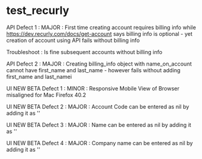# test_recurly
API Defect 1 : MAJOR : First time creating account requires billing info while  https://dev.recurly.com/docs/get-account says billing info is optional - yet creation of account using API fails without billing info

Troubleshoot :  Is fine subsequent accounts without billing info

API Defect 2 : MAJOR : Creating billing_info object with name_on_account cannot have first_name and last_name - however fails without adding first_name and last_namei

UI NEW BETA Defect 1 : MINOR :  Responsive Mobile View of Browser misaligned for Mac Firefox 40.2

UI NEW BETA Defect 2 : MAJOR :  Account Code can be entered as nil by adding it as ''

UI NEW BETA Defect 3 : MAJOR :  Name can be entered as nil by adding it as ''

UI NEW BETA Defect 4 : MAJOR :  Company name can be entered as nil by adding it as ''


